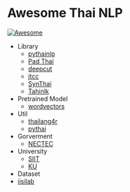 # Awesome Thai NLP 
[![Awesome](https://cdn.rawgit.com/sindresorhus/awesome/d7305f38d29fed78fa85652e3a63e154dd8e8829/media/badge.svg)](https://github.com/sindresorhus/awesome)

- Library
  - [pythainlp](https://github.com/wannaphongcom/pythainlp)
  - [Pad Thai](https://github.com/titipata/padthai)
  - [deepcut](https://github.com/rkcosmos/deepcut)
  - [jtcc](https://github.com/wittawatj/jtcc)
  - [SynThai](https://github.com/KenjiroAI/SynThai)
  - [Tahinlk](https://github.com/pichaio/thainltk)
- Pretrained Model
  - [wordvectors](https://github.com/Kyubyong/wordvectors)
- Util
  - [thailang4r](https://github.com/veer66/thailang4r)
  - [pythai](https://pypi.python.org/pypi/pythai)
- Gorverment
  - [NECTEC](https://www.nectec.or.th/research/research-unit/hccru-lst.html)
- University
  - [SIIT](http://saki.siit.tu.ac.th/thainlp/)
  - [KU](https://www.cpe.ku.ac.th/?lang=en)
- Dataset
 - [iisilab](http://awn.iisilab.org/services)
